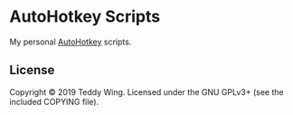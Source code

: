 AutoHotkey Scripts
==================

My personal [AutoHotkey][1] scripts.


## License
Copyright © 2019 Teddy Wing. Licensed under the GNU GPLv3+ (see the included
COPYING file).


[1]: https://www.autohotkey.com/
